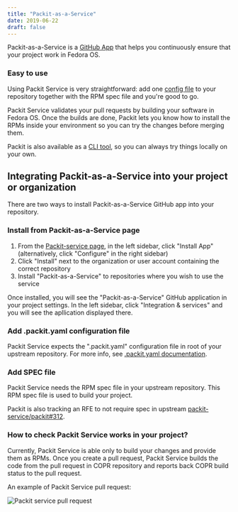 ```yaml
---
title: "Packit-as-a-Service"
date: 2019-06-22
draft: false
---
```


Packit-as-a-Service is a [GitHub App](https://developer.github.com/apps/about-apps/)
that helps you continuously ensure that your project work in Fedora OS.

### Easy to use

Using Packit Service is very straightforward: add one [config
file](https://github.com/packit-service/packit/blob/master/docs/configuration.md)
to your repository together with the RPM spec file and you're good to go. 

Packit Service validates your pull requests by building your software in Fedora OS.
Once the builds are done, Packit lets you know how to install the
RPMs inside your environment so you can try the changes before merging them.

Packit is also available as a [CLI tool](https://github.com/packit-service/packit/blob/master/README.md),
so you can always try things locally on your own.

<!--more-->

## Integrating Packit-as-a-Service into your project or organization

There are two ways to install Packit-as-a-Service GitHub app into your repository.

### Install from Packit-as-a-Service page
1. From the [Packit-service page](https://github.com/apps/packit-as-a-service),
in the left sidebar, click "Install App" (alternatively, click "Configure" in the right sidebar)
2. Click "Install" next to the organization or user account containing the correct repository
3. Install "Packit-as-a-Service" to repositories where you wish to use the service

<!---
### Install from GitHub Marketplace
1. Go to [GitHub Marketplace](https://github.com/marketplace)
2. In section [Continuous integration](https://github.com/marketplace?category=continuous-integration)
find "Packit-as-a-Service" and select it
3. On the "Packit-as-a-Service" page, under "Pricing and setup", click "Install it for free"
4. Click "Complete order and begin installation"
5. Install the "Packit-as-a-Service" on all repositories or to certain repositories
--->
Once installed, you will see the "Packit-as-a-Service" GitHub application in your project settings.
In the left sidebar, click "Integration & services" and you will see the apllication displayed there.

### Add .packit.yaml configuration file

Packit Service expects the ".packit.yaml" configuration file in root of your upstream repository.
For more info, see
[.packit.yaml documentation](https://github.com/packit-service/packit/blob/master/docs/configuration.md).

### Add SPEC file

Packit Service needs the RPM spec file in your upstream repository.
This RPM spec file is used to build your project.

Packit is also tracking an RFE to not require spec in upstream
[packit-service/packit#312](https://github.com/packit-service/packit/issues/312).

### How to check Packit Service works in your project?

Currently, Packit Service is able only to build your changes and provide them as RPMs.
Once you create a pull request, Packit Service builds the code from the
pull request in COPR repository and reports back COPR build status to the pull request.

An example of Packit Service pull request:

![Packit service pull request](/packit-service-pr.png)

